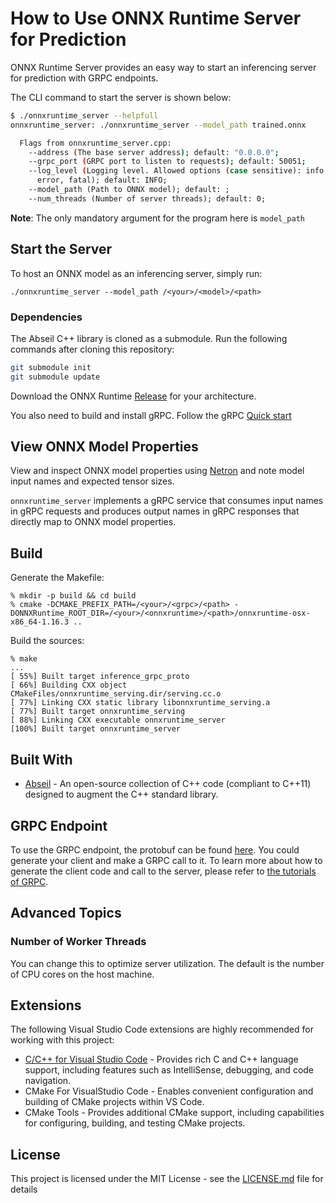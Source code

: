 # How to Use ONNX Runtime Server for Prediction

ONNX Runtime Server provides an easy way to start an inferencing server for prediction with GRPC endpoints.

The CLI command to start the server is shown below:

```bash
$ ./onnxruntime_server --helpfull
onnxruntime_server: ./onnxruntime_server --model_path trained.onnx

  Flags from onnxruntime_server.cpp:
    --address (The base server address); default: "0.0.0.0";
    --grpc_port (GRPC port to listen to requests); default: 50051;
    --log_level (Logging level. Allowed options (case sensitive): info, warning,
      error, fatal); default: INFO;
    --model_path (Path to ONNX model); default: ;
    --num_threads (Number of server threads); default: 0;
```

**Note**: The only mandatory argument for the program here is `model_path`

## Start the Server

To host an ONNX model as an inferencing server, simply run:

```
./onnxruntime_server --model_path /<your>/<model>/<path>
```

### Dependencies

The Abseil C++ library is cloned as a submodule. Run the following commands after cloning this repository:

```bash
git submodule init
git submodule update
```

Download the ONNX Runtime [Release](https://github.com/microsoft/onnxruntime/releases) for your architecture.

You also need to build and install gRPC. Follow the gRPC [Quick start](https://grpc.io/docs/languages/cpp/quickstart/)

## View ONNX Model Properties

View and inspect ONNX model properties using [Netron](https://netron.app/) and note model input names and expected tensor sizes.

`onnxruntime_server` implements a gRPC service that consumes input names in gRPC requests and produces output names
in gRPC responses that directly map to ONNX model properties.

## Build

Generate the Makefile:

```
% mkdir -p build && cd build
% cmake -DCMAKE_PREFIX_PATH=/<your>/<grpc>/<path> -DONNXRuntime_ROOT_DIR=/<your>/<onnxruntime>/<path>/onnxruntime-osx-x86_64-1.16.3 ..
```

Build the sources:

```
% make
...
[ 55%] Built target inference_grpc_proto
[ 66%] Building CXX object CMakeFiles/onnxruntime_serving.dir/serving.cc.o
[ 77%] Linking CXX static library libonnxruntime_serving.a
[ 77%] Built target onnxruntime_serving
[ 88%] Linking CXX executable onnxruntime_server
[100%] Built target onnxruntime_server
```

## Built With

* [Abseil](https://abseil.io/) - An open-source collection of C++ code (compliant to C++11) designed to augment the C++ standard library.

## GRPC Endpoint

To use the GRPC endpoint, the protobuf can be found [here](./proto/inference/inference.proto). You could generate your client and make a GRPC call to it. To learn more about how to generate the client code and call to the server, please refer to [the tutorials of GRPC](https://grpc.io/docs/tutorials/).

## Advanced Topics

### Number of Worker Threads

You can change this to optimize server utilization. The default is the number of CPU cores on the host machine.

## Extensions

The following Visual Studio Code extensions are highly recommended for working with this project:

* [C/C++ for Visual Studio Code](https://github.com/microsoft/vscode-cpptools) - Provides rich C and C++ language support, including features such as IntelliSense, debugging, and code navigation.
* CMake For VisualStudio Code - Enables convenient configuration and building of CMake projects within VS Code.
* CMake Tools - Provides additional CMake support, including capabilities for configuring, building, and testing CMake projects.

## License

This project is licensed under the MIT License - see the [LICENSE.md](LICENSE.md) file for details
